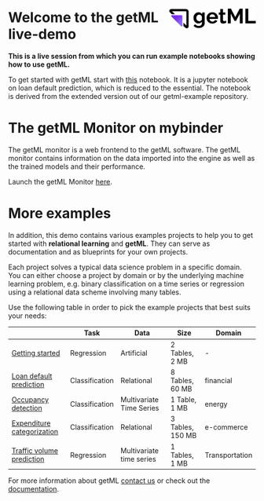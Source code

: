 <img src="assets/getml_logo.png" 
     width="35%" 
     align=right
     alt="getML logo"
     style="margin-top: 1.5rem;">

# Welcome to the getML live-demo

**This is a live session from which you can run example notebooks showing how to use getML.**

To get started with getML start with [this](loans-short.ipynb) notebook. It is a jupyter notebook on loan default prediction, which is reduced to the essential. The notebook is derived from the extended version out of our getml-example repository.

# The getML Monitor on mybinder

The getML monitor is a web frontend to the getML software. The getML monitor contains information on the data imported into the engine as well as the trained models and their performance.

Launch the getML Monitor [here](http://localhost:1709).

# More examples

In addition, this demo contains various examples projects to help you to get started
with **relational learning** and **getML**. They can serve as documentation and
as blueprints for your own projects.

Each project solves a typical data science problem in a specific domain. You
can either choose a project by domain or by the underlying machine learning
problem, e.g. binary classification on a time series or regression using a
relational data scheme involving many tables.

Use the following table in order to pick the example projects that best suits your
needs:

|                                                                                                | Task           | Data                     | Size             | Domain         |
| ---------------------------------------------------------------------------------------------- | -------------- | ------------------------ | ---------------- | -------------- |
| [Getting started](getml_examples/getting_started/getting_started.ipynb)                        | Regression     | Artificial               | 2 Tables, 2 MB   | -              |
| [Loan default prediction](getml_examples/loans/loans.ipynb)                                    | Classification | Relational               | 8 Tables, 60 MB  | financial      |
| [Occupancy detection](getml_examples/occupancy_detection/occupancy_detection.ipynb)            | Classification | Multivariate Time Series | 1 Table, 1 MB    | energy         |
| [Expenditure categorization](getml_examples/consumer_expenditures/consumer_expenditures.ipynb) | Classification | Relational               | 3 Tables, 150 MB | e-commerce     |
| [Traffic volume prediction](getml_examples/interstate94/interstate94.ipynb)                    | Regression     | Multivariate time series | 1 Tables, 1 MB   | Transportation |

For more information about getML [contact
us](https://getml.com/contact/lets-talk) or check out the
[documentation](https://docs.getml.com/latest/tutorial/overview.html).
